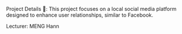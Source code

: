 Project Details 🥇: This project focuses on a local social media platform designed to enhance user relationships, similar to Facebook.

Lecturer: MENG Hann
